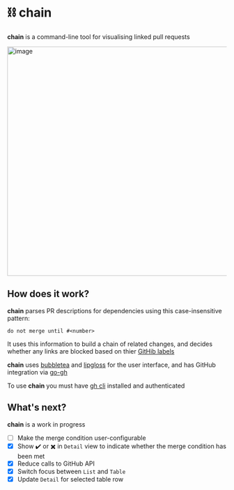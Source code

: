 # ⛓️ chain

**chain** is a command-line tool for visualising linked pull requests

<img width="527" alt="image" src="https://github.com/user-attachments/assets/59e6cd85-6a3c-4ad4-bd42-15068279a8b5" />

## How does it work?

**chain** parses PR descriptions for dependencies using this case-insensitive pattern:

`do not merge until #<number>`

It uses this information to build a chain of related changes, and decides whether any links are blocked based on thier [GitHib labels](https://cli.github.com/manual/gh_label)

**chain** uses [bubbletea](https://github.com/charmbracelet/bubbletea) and [lipgloss](https://github.com/charmbracelet/lipgloss) for the user interface, and has GitHub integration via [go-gh](https://github.com/cli/go-gh)

To use **chain** you must have [gh cli](https://cli.github.com/) installed and authenticated

## What's next?

**chain** is a work in progress

- [ ] Make the merge condition user-configurable
- [x] Show ✔️ or ✖️ in `Detail` view to indicate whether the merge condition has been met
- [x] Reduce calls to GitHub API
- [x] Switch focus between `List` and `Table`
- [x] Update `Detail` for selected table row
